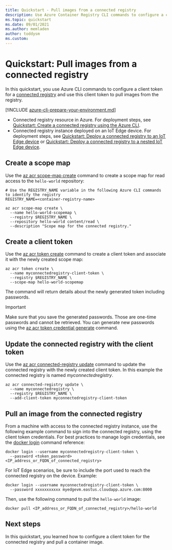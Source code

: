 ```yaml
---
title: Quickstart - Pull images from a connected registry
description: Use Azure Container Registry CLI commands to configure a client token and pull images from a connected registry.
ms.topic: quickstart
ms.date: 09/01/2021
ms.author: memladen
author: toddysm
ms.custom:
---
```


# Quickstart: Pull images from a connected registry

In this quickstart, you use Azure CLI commands to configure a client token for a [connected registry](intro-connected-registry.md) and use this client token to pull images from the registry.

[!INCLUDE [azure-cli-prepare-your-environment.md](../../includes/azure-cli-prepare-your-environment.md)]
* Connected registry resource in Azure. For deployment steps, see [Quickstart: Create a connected registry using the Azure CLI][quickstart-connected-registry-cli].
* Connected registry instance deployed on an IoT Edge device. For deployment steps, see [Quickstart: Deploy a connected registry to an IoT Edge device](quickstart-deploy-connected-registry-iot-edge-cli.md) or [Quickstart: Deploy a connected registry to a nested IoT Edge device](quickstart-deploy-connected-registry-nested-iot-edge-cli.md).

## Create a scope map

Use the [az acr scope-map create][az-acr-scope-map-create] command to create a scope map for read access to the `hello-world` repository:

```azurecli
# Use the REGISTRY_NAME variable in the following Azure CLI commands to identify the registry
REGISTRY_NAME=<container-registry-name>

az acr scope-map create \
  --name hello-world-scopemap \
  --registry $REGISTRY_NAME \
  --repository hello-world content/read \
  --description "Scope map for the connected registry."
```

## Create a client token

Use the [az acr token create][az-acr-token-create] command to create a client token and associate it with the newly created scope map:

```azurecli
az acr token create \
  --name myconnectedregistry-client-token \
  --registry $REGISTRY_NAME \
  --scope-map hello-world-scopemap
```

The command will return details about the newly generated token including passwords.

  > [!IMPORTANT]
  > Make sure that you save the generated passwords. Those are one-time passwords and cannot be retrieved. You can generate new passwords using the [az acr token credential generate][az-acr-token-credential-generate] command.

## Update the connected registry with the client token

Use the [az acr connected-registry update][az-acr-connected-registry-update] command to update the connected registry with the newly created client token. In this example the connected registry is named *myconnectedregistry*.

```azurecli
az acr connected-registry update \
  --name myconnectedregistry \
  --registry $REGISTRY_NAME \
  --add-client-token myconnectedregistry-client-token
```

## Pull an image from the connected registry

From a machine with access to the connected registry instance, use the following example command to sign into the connected registry, using the client token credentials. For best practices to manage login credentials, see the [docker login](https://docs.docker.com/engine/reference/commandline/login/) command reference:

```
docker login --username myconnectedregistry-client-token \
  --password <token_password> <IP_address_or_FQDN_of_connected_registry>
```

For IoT Edge scenarios, be sure to include the port used to reach the connected registry on the device. Example:

```
docker login --username myconnectedregistry-client-token \
  --password xxxxxxxxxxx myedgevm.eastus.cloudapp.azure.com:8000
```

Then, use the following command to pull the `hello-world` image:

```
docker pull <IP_address_or_FQDN_of_connected_registry>/hello-world
```

## Next steps

In this quickstart, you learned how to configure a client token for the connected registry and pull a container image.

<!-- LINKS - internal -->
[az-acr-scope-map-create]: /cli/azure/acr/token/#az_acr_token_create
[az-acr-token-create]: /cli/azure/acr/token/#az_acr_token_create
[az-acr-token-credential-generate]: /cli/azure/acr/token/credential#az_acr_token_credential_generate
[az-acr-connected-registry-update]: /cli/azure/acr/connect-registry#az_acr_connected_registry_update] 
[container-registry-intro]: container-registry-intro.md
[quickstart-connected-registry-cli]: quickstart-connected-registry-cli.md